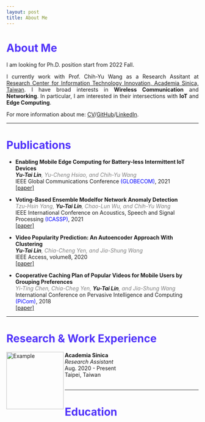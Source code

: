```yaml
---
layout: post
title: About Me
---
```


# <span style="color: #5032FA">About Me</span>

I am looking for Ph.D. position start from 2022 Fall.
<p align="justify">
I currently work with Prof. Chih-Yu Wang as a Research Assitant at <a href="https://www.citi.sinica.edu.tw/">Research Center for Information Technology Innovation, Academia Sinica, Taiwan</a>. I have broad interests in <b>Wireless Communication</b> and <b>Networking</b>. In particular, I am interested in their intersections with <b>IoT</b> and <b>Edge Computing</b>.
</p>

For more information about me: [CV]()/[GitHub](https://github.com/yutailin1993)/[LinkedIn](https://www.linkedin.com/in/yu-tai-lin-2ba09514b/).

---
# <span style="color: #5032FA">Publications</span>

* **Enabling Mobile Edge Computing for Battery-less Intermittent IoT Devices** \
 *<b>Yu-Tai Lin</b>*<span style="color:grey">*, Yu-Cheng Hsiao, and Chih-Yu Wang* </span>\
 IEEE Global Communications Conference <span style="color:blue">(GLOBECOM)</span>, 2021 \
 [\[paper\]](https://www.google.com.tw/?hl=zh_TW)

* **Voting-Based Ensemble Modelfor Network Anomaly Detection** \
 <span style="color:grey">*Tzu-Hsin Yang,*</span> *<b>Yu-Tai Lin</b>*<span style="color:gray">*, Chao-Lun Wu, and Chih-Yu Wang* </span>\
 IEEE International Conference on Acoustics, Speech and Signal Processing <span style="color:blue">(ICASSP)</span>, 2021 \
 [\[paper\]](https://www.google.com.tw/?hl=zh_TW)

* **Video Popularity Prediction: An Autoencoder Approach With Clustering** \
 *<b>Yu-Tai Lin</b>*<span style="color:grey">*, Chia-Cheng Yen, and Jia-Shung Wang* </span>\
 IEEE Access, volume8, 2020 \
 [\[paper\]](https://www.google.com.tw/?hl=zh_TW)

* **Cooperative Caching Plan of Popular Videos for Mobile Users by Grouping Preferences** \
 <span style="color:grey">*Yi-Ting Chen, Chia-Cheg Yen,* </span>*<b>Yu-Tai Lin</b>*<span style="color:gray">*, and Jia-Shung Wang* </span>\
 International Conference on Pervasive Intelligence and Computing <span style="color:blue">(PiCom)</span>, 2018 \
 [\[paper\]](https://www.google.com.tw/?hl=zh_TW)

---
# <span style="color: #5032FA">Research & Work Experience</span>

<p>
<img src="{{site.baseurl}}public/academia_sinica.png" alt="Example" align="left" width="150px" style="adding:5px;">
<b>Academia Sinica</b> <br/>
<i>Research Assistant</i> <br/>
Aug. 2020 - Present <br/>
Taipei, Taiwan <br/>
<br>
</p>

---
# <span style="color: #5032FA">Education</span>


